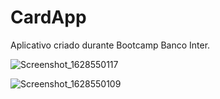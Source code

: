 # CardApp
Aplicativo criado durante Bootcamp Banco Inter.




![Screenshot_1628550117](https://user-images.githubusercontent.com/62387982/128789742-4c2fd151-a604-4948-af33-79b4c9de140e.png)

![Screenshot_1628550109](https://user-images.githubusercontent.com/62387982/128789753-25439e7e-55dc-4dfa-b764-01edc6a2b436.png)
